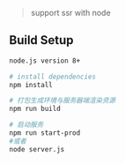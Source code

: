 > support ssr with node

## Build Setup

```bash
node.js version 8+

# install dependencies
npm install

# 打包生成环境与服务器端渲染资源
npm run build

# 启动服务
npm run start-prod
#或者
node server.js
```
